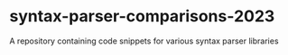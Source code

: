 # syntax-parser-comparisons-2023
A repository containing code snippets for various syntax parser libraries
